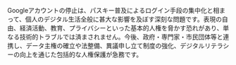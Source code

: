 Googleアカウントの停止は、パスキー普及によるログイン手段の集中化と相まって、個人のデジタル生活全般に甚大な影響を及ぼす深刻な問題です。表現の自由、経済活動、教育、プライバシーといった基本的人権を脅かす恐れがあり、単なる技術的トラブルでは済まされません。今後、政府・専門家・市民団体等と連携し、データ主権の確立や法整備、異議申し立て制度の強化、デジタルリテラシーの向上を通じた包括的な人権保護が急務です。